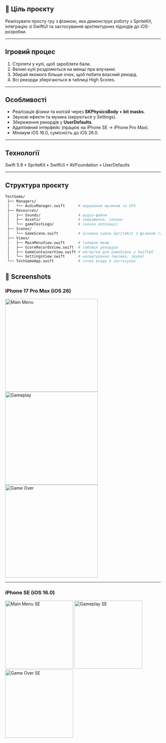 ## 🎯 Ціль проєкту
Реалізувати просту гру з фізикою, яка демонструє роботу з SpriteKit, інтеграцію зі SwiftUI та застосування архітектурних підходів до iOS-розробки.  

---

## Ігровий процес
1. Стріляти у кулі, щоб заробляти бали.  
2. Великі кулі розділяються на менші при влучанні.  
3. Збирай якомога більше очок, щоб побити власний рекорд.  
4. Всі рекорди зберігаються в таблиці High Scores.  

---

## Особливості
- Реалізація фізики та колізій через **SKPhysicsBody + bit masks**.  
- Звукові ефекти та музика (керуються у Settings).  
- Збереження рекордів у **UserDefaults**.  
- Адаптивний інтерфейс (працює на iPhone SE → iPhone Pro Max).  
- Мінімум iOS 16.0, сумісність до iOS 26.0.  

---

## Технології
Swift 5.9 • SpriteKit • SwiftUI • AVFoundation • UserDefaults  

---

## Структура проєкту
```bash
TestGame/
 ├── Managers/
 │   └── AudioManager.swift      # керування музикою та SFX
 ├── Resources/
 │   ├── Sounds/                 # аудіо-файли
 │   ├── Assets/                 # зображення, іконки
 │   └── gameTestLogo/           # іконка аплікації
 ├── Scenes/
 │   └── GameScene.swift         # основна сцена SpriteKit з фізикою та bit masks
 ├── Views/
 │   ├── MainMenuView.swift      # головне меню
 │   ├── ScoreRecordsView.swift  # таблиця рекордів
 │   ├── GameContainerView.swift # обгортка для GameScene у SwiftUI
 │   └── SettingsView.swift      # налаштування (музика, звуки)
 └── TestGameApp.swift           # точка входу в застосунок
```
 ## 📸 Screenshots

### iPhone 17 Pro Max (iOS 26)
<img src="https://github.com/user-attachments/assets/a1ebafab-84ae-4a81-999c-d7f1131b05e1" alt="Main Menu" width="300"/>
<img src="https://github.com/user-attachments/assets/b36fdc38-6790-4f04-9364-93611894f79d" alt="Gameplay" width="300"/>
<img src="https://github.com/user-attachments/assets/d8159594-77ee-443d-a87b-3de3d837be37" alt="Game Over" width="300"/>

---

### iPhone SE (iOS 16.0)
<img src="https://github.com/user-attachments/assets/28c60c41-002a-47ff-870c-69ae508de16f" alt="Main Menu SE" width="220"/>
<img src="https://github.com/user-attachments/assets/112bc13e-0a6d-4cdc-9456-d333986185d6" alt="Gameplay SE" width="220"/>
<img src="https://github.com/user-attachments/assets/191b0c2c-32ef-4e94-8479-88cdb63b01ec" alt="Game Over SE" width="220"/>

